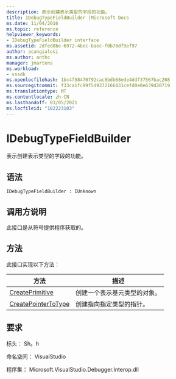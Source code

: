 ```yaml
---
description: 表示创建表示类型的字段的功能。
title: IDebugTypeFieldBuilder |Microsoft Docs
ms.date: 11/04/2016
ms.topic: reference
helpviewer_keywords:
- IDebugTypeFieldBuilder interface
ms.assetid: 2dfed0be-6972-4bec-baec-f0b78df9ef97
author: acangialosi
ms.author: anthc
manager: jmartens
ms.workload:
- vssdk
ms.openlocfilehash: 1bc4f58470792cac8bdb68ede4ddf37567bac208
ms.sourcegitcommit: f33ca1fc99f5d9372166431cefd0e0e639d20719
ms.translationtype: MT
ms.contentlocale: zh-CN
ms.lasthandoff: 03/05/2021
ms.locfileid: "102223103"
---
```

# <a name="idebugtypefieldbuilder"></a>IDebugTypeFieldBuilder
表示创建表示类型的字段的功能。

## <a name="syntax"></a>语法

```
IDebugTypeFieldBuilder : IUnknown
```

## <a name="notes-for-callers"></a>调用方说明
 此接口是从符号提供程序获取的。

## <a name="methods"></a>方法
 此接口实现以下方法：

|方法|描述|
|------------|-----------------|
|[CreatePrimitive](../../../extensibility/debugger/reference/idebugtypefieldbuilder-createprimitive.md)|创建一个表示基元类型的对象。|
|[CreatePointerToType](../../../extensibility/debugger/reference/idebugtypefieldbuilder-createpointertotype.md)|创建指向指定类型的指针。|

## <a name="requirements"></a>要求
 标头： Sh。h

 命名空间： VisualStudio

 程序集： Microsoft.VisualStudio.Debugger.Interop.dll
